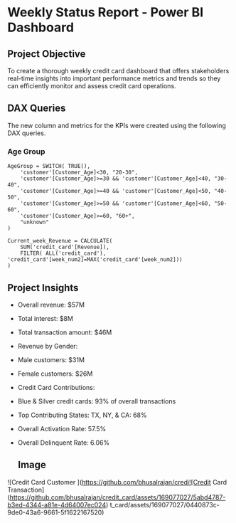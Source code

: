 # Weekly Status Report - Power BI Dashboard

## Project Objective
To create a thorough weekly credit card dashboard that offers stakeholders real-time insights into important performance metrics and trends so they can efficiently monitor and assess credit card operations.

## DAX Queries
The new column and metrics for the KPIs were created using the following DAX queries.

### Age Group
```DAX
AgeGroup = SWITCH( TRUE(),
    'customer'[Customer_Age]<30, "20-30",
    'customer'[Customer_Age]>=30 && 'customer'[Customer_Age]<40, "30-40",
    'customer'[Customer_Age]>=40 && 'customer'[Customer_Age]<50, "40-50",
    'customer'[Customer_Age]>=50 && 'customer'[Customer_Age]<60, "50-60",
    'customer'[Customer_Age]>=60, "60+",
    "unknown"
)

Current_week_Revenue = CALCULATE(
    SUM('credit_card'[Revenue]),
    FILTER( ALL('credit_card'), 'credit_card'[week_num2]=MAX('credit_card'[week_num2]))
)
```
## Project Insights
- Overall revenue: $57M
- Total interest: $8M
- Total transaction amount: $46M
- Revenue by Gender:
- Male customers: $31M
- Female customers: $26M
- Credit Card Contributions:
- Blue & Silver credit cards: 93% of overall transactions
- Top Contributing States:
TX, NY, & CA: 68%
- Overall Activation Rate: 57.5%
- Overall Delinquent Rate: 6.06%

  ## Image


![Credit Card Customer ](https://github.com/bhusalrajan/credi![Credit Card Transaction](https://github.com/bhusalrajan/credit_card/assets/169077027/5abd4787-b3ed-4344-a81e-4d64007ec024)
t_card/assets/169077027/0440873c-9de0-43a6-9661-5f1622167520)
